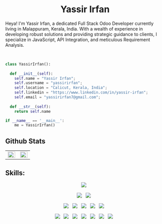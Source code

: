 <h1 align="center">
  <b>Yassir Irfan</b>
</h1>

Heya! I'm Yassir Irfan, a dedicated Full Stack Odoo Developer currently living in Malappuram, Kerala, India. With a wealth of experience in developing robust solutions and providing strategic guidance to clients, I specialize in JavaScript, API Integration, and meticulous Requirement Analysis. 

<br>

```python
class YassirIrfan():
    
  def __init__(self):
    self.name = "Yassir Irfan";
    self.username = "yassirirfan";
    self.location = "Calicut, Kerala, India";
    self.linkedin = "https://www.linkedin.com/in/yassir-irfan";
    self.email = "yassirirfan7@gmail.com";
  
  def __str__(self):
    return self.name

if __name__ == '__main__':
    me = YassirIrfan()
```
## Github Stats  
<table><tr><td valign="top" width="50%">

<img src="https://github-readme-stats.vercel.app/api?username=yassirirfan&custom_title=Stats&show_icons=true&count_private=true&hide_border=true&theme=radical" align="left" style="width: 100%" />

</td><td valign="top" width="50%">

<img src="https://streak-stats.demolab.com/?user=yassirirfan&theme=radical&hide_border=true" align="left" style="width: 100%" />

</td></tr></table>

## Skills:
<p align="center">
      <a href="#"><img src="https://img.shields.io/badge/Odoo-purple?style=for-the-badge&logo=odoo&logoColor=white"></a>&nbsp;&nbsp;
</p>

<p align="center">
    <a href="#"><img src="https://img.shields.io/badge/python%20-%2314354C.svg?&style=for-the-badge&logo=python&logoColor=white"></a>&nbsp;&nbsp;
    <a href="#"><img src="https://img.shields.io/badge/JavaScript-F7DF1E?style=for-the-badge&logo=javascript&logoColor=white&labelColor=101010"></a>&nbsp;&nbsp;</br>
</p>
<p align="center">
    <a href="#"><img src="https://img.shields.io/badge/Node.JS-339933?style=for-the-badge&logo=node.js&logoColor=white&labelColor=101010"></a>&nbsp;&nbsp;
    <a href="#"><img src="https://img.shields.io/badge/css3%20-%231572B6.svg?&style=for-the-badge&logo=css3&logoColor=white&labelColor=101010"></a>&nbsp;&nbsp;
    <a href="#"><img src="https://img.shields.io/badge/MongoDB-47A248?style=for-the-badge&logo=mongodb&logoColor=white&labelColor=101010"></a>&nbsp;&nbsp;
    <a href="#"><img src="https://img.shields.io/badge/MySQL-4479A1?style=for-the-badge&logo=mysql&logoColor=white&labelColor=101010"></a>&nbsp;&nbsp;
    <a href="#"><img src="https://img.shields.io/badge/nodejs%20-%23DD0031.svg?&style=for-the-badge&logo=nodejs&logoColor=white&labelColor=101010"></a>&nbsp;&nbsp;

</p>
<p align="center">
    <a href="#"><img src="https://img.shields.io/badge/AWS-232F3E?style=for-the-badge&logo=amazonaws&logoColor=white"></a>&nbsp;&nbsp;
    <a href="#"><img src="https://img.shields.io/badge/bootstrap%20-%23563D7C.svg?&style=for-the-badge&logo=bootstrap&logoColor=white&labelColor=101010"></a>&nbsp;&nbsp;
    <a href="#"><img src="https://img.shields.io/badge/PostgreSQL-336791?style=for-the-badge&logo=postgresql&logoColor=white"></a>&nbsp;&nbsp;
    <a href="#"><img src="https://img.shields.io/badge/react%20-%2320232a.svg?&style=for-the-badge&logo=react&logoColor=%2361DAFB&labelColor=101010"></a>&nbsp;&nbsp;
    <a href="#"><img src="https://img.shields.io/badge/express.js%20-%23404d59.svg?&style=for-the-badge&labelColor=101010"></a>&nbsp;&nbsp;
    <a href="#"><img src="https://img.shields.io/badge/git%20-%23F05033.svg?&style=for-the-badge&logo=git&logoColor=white&labelColor=101010"></a>&nbsp;&nbsp;
    <a href="#"><img src="https://img.shields.io/badge/github%20-%23121011.svg?&style=for-the-badge&logo=github&logoColor=white&labelColor=101010"></a>&nbsp;&nbsp;
</p>
